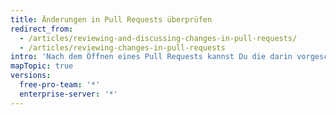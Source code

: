 ```yaml
---
title: Änderungen in Pull Requests überprüfen
redirect_from:
  - /articles/reviewing-and-discussing-changes-in-pull-requests/
  - /articles/reviewing-changes-in-pull-requests
intro: 'Nach dem Öffnen eines Pull Requests kannst Du die darin vorgeschlagenen Änderungen überprüfen und diskutieren.'
mapTopic: true
versions:
  free-pro-team: '*'
  enterprise-server: '*'
---
```


